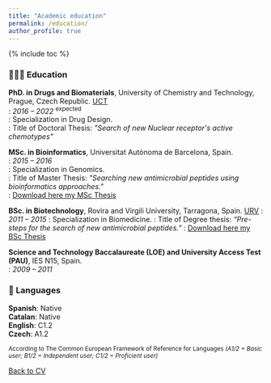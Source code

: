 ```yaml
---
title: "Academic education"
permalink: /education/
author_profile: true
---
```


{% include toc %}

### 👩🏼‍🎓 Education

**PhD. in Drugs and Biomaterials**, University of Chemistry and Technology, Prague, Czech Republic. [UCT](https://www.vscht.cz)  
:   *2016 – 2022* <sup>expected</sup>  
:   Specialization in Drug Design.  
:   Title of Doctoral Thesis: _"Search of new Nuclear receptor's active chemotypes"_  

**MSc. in Bioinformatics**, Universitat Autònoma de Barcelona, Spain.  
:   *2015 – 2016*	  
:   Specialization in Genomics.  
:   Title of Master Thesis: _"Searching new antimicrobial peptides using bioinformatics approaches."_  
:   [Download here my MSc Thesis](https://iagea.github.io/files/TFM_MI_Agea.pdf)

**BSc. in Biotechnology**, Rovira and Virgili University, Tarragona, Spain. [URV](https://www.urv.cat/ca/estudis/graus/oferta/plans/ciencies/biotecnologia-grau/)
:   *2011 – 2015* 
:   Specialization in Biomedicine. 
:   Title of Degree thesis: _“Pre-steps for the search of new antimicrobial peptides.”_ 
:   [Download here my BSc Thesis](https://iagea.github.io/files/TFG_MI_Agea.pdf)
  
**Science and Technology Baccalaureate (LOE) and University Access Test (PAU)**, IES N15, Spain.  
:   *2009 – 2011*  


### 💬 Languages

**Spanish**: Native <br>
**Catalan**: Native <br>
**English**: C1.2 <br>
**Czech**: A1.2 <br>

<sup>According to The Common European Framework of Reference for Languages *(A1/2 = Basic user; B1/2 = Independent user; C1/2 = Proficient user)* </sup> 

[Back to CV](https://iagea.github.io/cv/)
